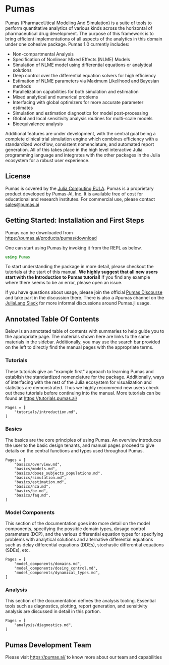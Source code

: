 # Pumas

Pumas (PharmaceUtical  Modeling And Simulation) is a suite of tools to perform quantitative
analytics of various kinds across the horizontal of pharmaceutical drug development. The
purpose of this framework is to bring efficient implementations of all aspects of the analytics
in this domain under one cohesive package. Pumas 1.0 currently includes:

- Non-compartmental Analysis
- Specification of Nonlinear Mixed Effects (NLME) Models
- Simulation of NLME model using differential equations or analytical solutions
- Deep control over the differential equation solvers for high efficiency
- Estimation of NLME parameters via Maximum Likelihood and Bayesian methods
- Parallelization capabilities for both simulation and estimation
- Mixed analytical and numerical problems
- Interfacing with global optimizers for more accurate parameter estimates
- Simulation and estimation diagnostics for model post-processing
- Global and local sensitivity analysis routines for multi-scale models
- Bioequivalence analysis

Additional features are under development, with the central goal being a
complete clinical trial simulation engine which combines efficiency with a
standardized workflow, consistent nomenclature, and automated report generation.
All of this takes place in the high level interactive Julia programming language
and integrates with the other packages in the Julia ecosystem for a robust
user experience.

## License

Pumas is covered by the [Julia Computing EULA](https://juliacomputing.com/eula).
Pumas is a proprietary product developed by Pumas-AI, Inc. It is available free of cost
for educational and research institutes. For commercial use, please contact sales@pumas.ai

## Getting Started: Installation and First Steps

Pumas can be downloaded from https://pumas.ai/products/pumas/download

One can start using Pumas by invoking it from the REPL as below.

```julia
using Pumas
```

To start understanding the package in more detail, please checkout the tutorials
at the start of this manual. **We highly suggest that all new users start with
the Introduction to Pumas tutorial!** If you find any example where there seems
to be an error, please open an issue.

If you have questions about usage, please join the official [Pumas Discourse](https://discourse.pumas.ai/) and take part in the discussion there. There is also a #pumas channel on the [JuliaLang Slack](https://julialang.slack.com/) for more informal discussions around Pumas.jl usage.

## Annotated Table Of Contents

Below is an annotated table of contents with summaries to help guide you to the
appropriate page. The materials shown here are links to the same materials
in the sidebar. Additionally, you may use the search bar provided on the left
to directly find the manual pages with the appropriate terms.

### Tutorials

These tutorials give an "example first" approach to learning Pumas and establish
the standardized nomenclature for the package. Additionally, ways of interfacing
with the rest of the Julia ecosystem for visualization and statistics are
demonstrated. Thus we highly recommend new users check out these tutorials
before continuing into the manual. More tutorials can be found at https://tutorials.pumas.ai/

```@contents
Pages = [
    "tutorials/introduction.md",
]
```

### Basics

The basics are the core principles of using Pumas. An overview introduces the
user to the basic design tenants, and manual pages proceed to give details on
the central functions and types used throughout Pumas.

```@contents
Pages = [
    "basics/overview.md",
    "basics/models.md",
    "basics/doses_subjects_populations.md",
    "basics/simulation.md",
    "basics/estimation.md",
    "basics/nca.md",
    "basics/be.md",
    "basics/faq.md",
]
```

### Model Components

This section of the documentation goes into more detail on the model components,
specifying the possible domain types, dosage control parameters (DCP), and
the various differential equation types for specifying problems with
analytical solutions and alternative differential equations such as delay
differential equations (DDEs), stochastic differential equations (SDEs), etc.

```@contents
Pages = [
    "model_components/domains.md",
    "model_components/dosing_control.md",
    "model_components/dynamical_types.md",
]
```

### Analysis

This section of the documentation defines the analysis tooling. Essential
tools such as diagnostics, plotting, report generation, and sensitivity
analysis are discussed in detail in this portion.

```@contents
Pages = [
    "analysis/diagnostics.md",
]
```

## Pumas Development Team

Please visit https://pumas.ai/ to know more about our team and capabilities
